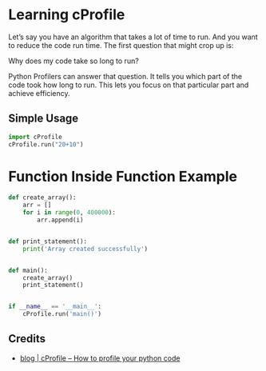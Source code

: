 # Learning cProfile

Let’s say you have an algorithm that takes a lot of time to run. 
And you want to reduce the code run time. The first question that might crop up is:

Why does my code take so long to run?

Python Profilers can answer that question. 
It tells you which part of the code took how long to run. 
This lets you focus on that particular part and achieve efficiency. 

## Simple Usage

```python
import cProfile
cProfile.run("20+10")
```

# Function Inside Function Example

```python
def create_array():
    arr = []
    for i in range(0, 400000):
        arr.append(i)


def print_statement():
    print('Array created successfully')


def main():
    create_array()
    print_statement()


if __name__ == '__main__':
    cProfile.run('main()')
```

## Credits

- [blog | cProfile – How to profile your python code](https://www.machinelearningplus.com/python/cprofile-how-to-profile-your-python-code/)
